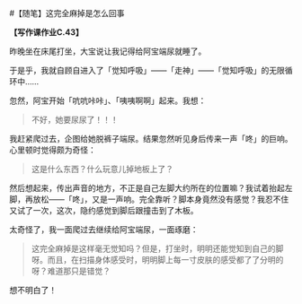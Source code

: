 #【随笔】这完全麻掉是怎么回事

**【写作课作业C.43】**

昨晚坐在床尾打坐，大宝说让我记得给阿宝端尿就睡了。

于是乎，我就自顾自进入了「觉知呼吸」——「走神」——「觉知呼吸」的无限循环中……

忽然，阿宝开始「吭吭咔咔」、「咦咦啊啊」起来。我想：

> 不好，她要尿尿了！！！

我赶紧爬过去，企图给她脱裤子端尿。结果忽然听见身后传来一声「咚」的巨响。心里顿时觉得颇为奇怪：

> 这是什么东西？什么玩意儿掉地板上了？

然后想起来，传出声音的地方，不正是自己左脚大约所在的位置嘛？我试着抬起左脚，再放松——「咚」，又是一声响。完全靠听？脚本身竟然没有感觉？我忍不住又试了一次，这次，隐约感觉到脚后跟撞击到了木板。

太奇怪了，我一面爬过去继续给阿宝端尿，一面琢磨：

> 这完全麻掉是这样毫无觉知吗？但是，打坐时，明明还能觉知到自己的脚呀。而且，在扫描身体感受时，明明脚上每一寸皮肤的感受都了了分明的呀？难道那只是错觉？

想不明白了！